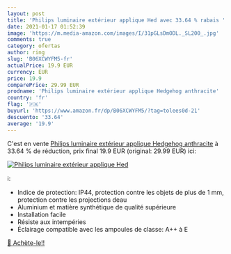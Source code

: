 ```yaml
---
layout: post
title: 'Philips luminaire extérieur applique Hed avec 33.64 % rabais '
date: 2021-01-17 01:52:39
image: 'https://m.media-amazon.com/images/I/31pGLsDmODL._SL200_.jpg'
comments: true
category: ofertas
author: ring
slug: 'B06XCWYFM5-fr'
actualPrice: 19.9 EUR
currency: EUR
price: 19.9
comparePrice: 29.99 EUR
prodname: 'Philips luminaire extérieur applique Hedgehog anthracite'
country: 'fr'
flag: '🇫🇷'
buyurl: 'https://www.amazon.fr/dp/B06XCWYFM5/?tag=tolees0d-21'
descuento: '33.64'
average: '19.9'
---
```


C'est en vente [Philips luminaire extérieur applique Hedgehog anthracite](https://www.amazon.fr/dp/B06XCWYFM5/?tag=tolees0d-21)  à  33.64 % de réduction, prix final  19.9 EUR (original: 29.99 EUR) ici:

[![Philips luminaire extérieur applique Hed](https://m.media-amazon.com/images/I/31pGLsDmODL._SL200_.jpg)](https://www.amazon.fr/dp/B06XCWYFM5/?tag=tolees0d-21)

ℹ️:

- Indice de protection: IP44, protection contre les objets de plus de 1 mm, protection contre les projections deau
- Aluminium et matière synthétique de qualité supérieure
- Installation facile
- Résiste aux intempéries
- Éclairage compatible avec les ampoules de classe: A++ à E

[🛒 Achète-le!!](https://www.amazon.fr/dp/B06XCWYFM5/?tag=tolees0d-21)
